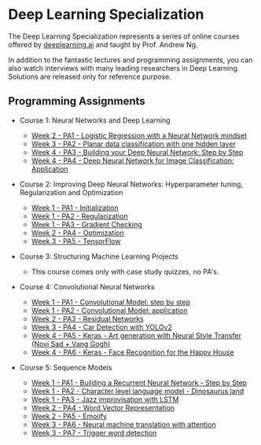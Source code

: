 # Deep Learning Specialization
The Deep Learning Specialization represents a series of online courses offered by [deeplearning.ai](https://www.deeplearning.ai) and taught by Prof. Andrew Ng. 

In addition to the fantastic lectures and programming assignments, you can also watch interviews with many leading researchers in Deep Learning. Solutions are released only for reference purpose.

## Programming Assignments
* Course 1: Neural Networks and Deep Learning

  * [Week 2 - PA1 - Logistic Regression with a Neural Network mindset](https://github.com/djordjebatic/Deep-Learning-Specialization/blob/master/1%20Neural%20Networks%20and%20Deep%20Learning/Week%202/Logistic%20Regression%20as%20a%20Neural%20Network/Logistic%20Regression%20with%20a%20Neural%20Network%20mindset%20v5.ipynb)
  * [Week 3 - PA2 - Planar data classification with one hidden layer](https://github.com/djordjebatic/Deep-Learning-Specialization/blob/master/1%20Neural%20Networks%20and%20Deep%20Learning/Week%203/Planar%20data%20classification%20with%20one%20hidden%20layer/Planar_data_classification_with_onehidden_layer_v6b.ipynb)
  * [Week 4 - PA3 - Building your Deep Neural Network: Step by Step](https://github.com/djordjebatic/Deep-Learning-Specialization/blob/master/1%20Neural%20Networks%20and%20Deep%20Learning/Week%204/Building%20your%20Deep%20Neural%20Network%20-%20Step%20by%20Step/Building%20your%20Deep%20Neural%20Network%20-%20Step%20by%20Step%20v8.ipynb)
  * [Week 4 - PA4 - Deep Neural Network for Image Classification: Application](https://github.com/djordjebatic/Deep-Learning-Specialization/blob/master/1%20Neural%20Networks%20and%20Deep%20Learning/Week%204/Deep%20Neural%20Network%20Application_%20Image%20Classification/Deep%20Neural%20Network%20-%20Application%20v8.ipynb)

* Course 2: Improving Deep Neural Networks: Hyperparameter tuning, Regularization and Optimization

  * [Week 1 - PA1 - Initialization](https://github.com/djordjebatic/Deep-Learning-Specialization/blob/master/2%20Improving%20Deep%20Neural%20Networks/Week%201/Initialization/Initialization.ipynb)
  * [Week 1 - PA2 - Regularization](https://github.com/djordjebatic/Deep-Learning-Specialization/blob/master/2%20Improving%20Deep%20Neural%20Networks/Week%201/Regularization/Regularization%20-%20v2.ipynb)
  * [Week 1 - PA3 - Gradient Checking](https://github.com/djordjebatic/Deep-Learning-Specialization/blob/master/2%20Improving%20Deep%20Neural%20Networks/Week%201/Gradient%20Checking/Gradient%20Checking%20v1.ipynb)
  * [Week 2 - PA4 - Optimization](https://github.com/djordjebatic/Deep-Learning-Specialization/blob/master/2%20Improving%20Deep%20Neural%20Networks/Week%202/Optimization%20methods.ipynb)
  * [Week 3 - PA5 - TensorFlow](https://github.com/djordjebatic/Deep-Learning-Specialization/blob/master/2%20Improving%20Deep%20Neural%20Networks/Week%203/Tensorflow%20Tutorial%20v3a.ipynb)

* Course 3: Structuring Machine Learning Projects

  * This course comes only with case study quizzes, no PA's.
  
* Course 4: Convolutional Neural Networks

  * [Week 1 - PA1 - Convolutional Model: step by step](https://github.com/djordjebatic/Deep-Learning-Specialization/blob/master/4%20Convolutional%20Neural%20Networks/week1/Convolution%20model%20-%20Step%20by%20Step%20-%20v2.ipynb)
  * [Week 1 - PA2 - Convolutional Model: application](https://github.com/djordjebatic/Deep-Learning-Specialization/blob/master/4%20Convolutional%20Neural%20Networks/week1/Convolution%20model%20-%20Application%20-%20v1.ipynb)
  * [Week 2 - PA3 - Residual Networks](https://github.com/djordjebatic/Deep-Learning-Specialization/blob/master/4%20Convolutional%20Neural%20Networks/week2/ResNets/Residual%20Networks%20-%20v2.ipynb)
  * [Week 3 - PA4 - Car Detection with YOLOv2](https://github.com/djordjebatic/Deep-Learning-Specialization/blob/master/4%20Convolutional%20Neural%20Networks/week3/Car%20detection%20for%20Autonomous%20Driving/Autonomous%20driving%20application%20-%20Car%20detection%20-%20v3.ipynb)
  * [Week 4 - PA5 - Keras - Art generation with Neural Style Transfer (Novi Sad + Vang Gogh)](https://github.com/djordjebatic/Deep-Learning-Specialization/blob/master/4%20Convolutional%20Neural%20Networks/week4/Neural%20Style%20Transfer/Art%20Generation%20with%20Neural%20Style%20Transfer%20-%20v2.ipynb)
  * [Week 4 - PA6 - Keras - Face Recognition for the Happy House](https://github.com/djordjebatic/Deep-Learning-Specialization/blob/master/4%20Convolutional%20Neural%20Networks/week2/KerasTutorial/Keras%20-%20Tutorial%20-%20Happy%20House%20v2.ipynb)

  
* Course 5: Sequence Models

  * [Week 1 - PA1 - Building a Recurrent Neural Network - Step by Step](https://github.com/djordjebatic/Deep-Learning-Specialization/blob/master/5%20Sequential%20Models/Week%201/Building%20a%20Recurrent%20Neural%20Network%20-%20Step%20by%20Step/Building%20a%20Recurrent%20Neural%20Network%20-%20Step%20by%20Step%20-%20v3.ipynb)
  * [Week 1 - PA2 - Character level language model - Dinosaurus land](https://github.com/djordjebatic/Deep-Learning-Specialization/blob/master/5%20Sequential%20Models/Week%201/Dinosaur%20Island%20--%20Character-level%20language%20model/Dinosaurus%20Island%20--%20Character%20level%20language%20model%20final%20-%20v3.ipynb)
  * [Week 1 - PA3 - Jazz improvisation with LSTM](https://github.com/djordjebatic/Deep-Learning-Specialization/blob/master/5%20Sequential%20Models/Week%201/Jazz%20improvisation%20with%20LSTM/Improvise%20a%20Jazz%20Solo%20with%20an%20LSTM%20Network%20-%20v3.ipynb)
  * [Week 2 - PA4 - Word Vector Representation](https://github.com/djordjebatic/Deep-Learning-Specialization/blob/master/5%20Sequential%20Models/Week%202/Word%20Vector%20Representation/Operations%20on%20word%20vectors%20-%20v2.ipynb)
  * [Week 2 - PA5 - Emojify](https://github.com/djordjebatic/Deep-Learning-Specialization/blob/master/5%20Sequential%20Models/Week%202/Emojify/Emojify%20-%20v2.ipynb)
  * [Week 3 - PA6 - Neural machine translation with attention](https://github.com/djordjebatic/Deep-Learning-Specialization/blob/master/5%20Sequential%20Models/Week%203/Machine%20Translation/Neural%20machine%20translation%20with%20attention%20-%20v4.ipynb)
  * [Week 3 - PA7 - Trigger word detection](https://github.com/djordjebatic/Deep-Learning-Specialization/blob/master/5%20Sequential%20Models/Week%203/Trigger%20word%20detection/Trigger%20word%20detection%20-%20v1.ipynb)
